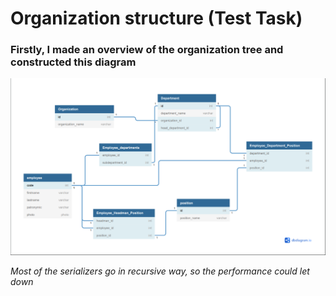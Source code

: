 # Organization structure (Test Task)

### Firstly, I made an overview of the organization tree and constructed this diagram

![My Diagram](/dbdiagram.PNG)

*Most of the serializers go in recursive way, so the performance could let down*